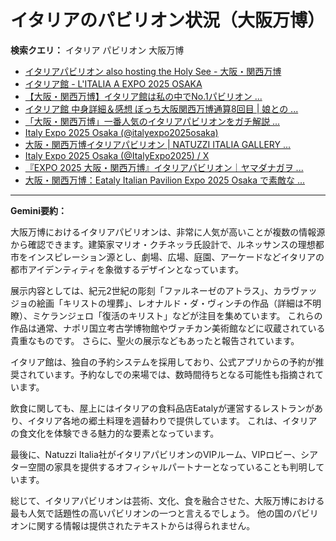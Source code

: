 # イタリアのパビリオン状況（大阪万博）

**検索クエリ：** イタリア パビリオン 大阪万博

- [イタリアパビリオン also hosting the Holy See - 大阪・関西万博](https://www.expo2025.or.jp/official-participant/italy/)
- [イタリア館 - L'ITALIA A EXPO 2025 OSAKA](https://www.italyexpo2025osaka.it/ja/itariaguan)
- [【大阪・関西万博】イタリア館は私の中でNo.1パビリオン ...](https://yukonosuke.com/entry/osaka_banpaku_italy)
- [イタリア館 中身詳細＆感想 ぼっち大阪関西万博通算8回目 | 娘との ...](https://ameblo.jp/wakochi0316/entry-12905719318.html)
- [「大阪・関西万博」一番人気のイタリアパビリオンをガチ解説 ...](https://lovewalker.jp/elem/000/004/268/4268276/)
- [Italy Expo 2025 Osaka (@italyexpo2025osaka)](https://www.instagram.com/italyexpo2025osaka/?hl=ja)
- [大阪・関西万博イタリアパビリオン | NATUZZI ITALIA GALLERY ...](https://www.natuzzi-italia.jp/topics/%E5%A4%A7%E9%98%AA%E3%83%BB%E9%96%A2%E8%A5%BF%E4%B8%87%E5%8D%9A%E3%82%A4%E3%82%BF%E3%83%AA%E3%82%A2%E3%83%91%E3%83%93%E3%83%AA%E3%82%AA%E3%83%B3/)
- [Italy Expo 2025 Osaka (@ItalyExpo2025) / X](https://x.com/italyexpo2025?lang=ja)
- [『EXPO 2025 大阪・関西万博』イタリアパビリオン｜ヤマダナガヲ ...](https://note.com/yamada_tourist/n/n8e18f9e7de68)
- [大阪・関西万博：Eataly Italian Pavilion Expo 2025 Osaka で素敵な ...](https://eataly.co.jp/blogs/news/2025041002)


---

**Gemini要約：**

大阪万博におけるイタリアパビリオンは、非常に人気が高いことが複数の情報源から確認できます。建築家マリオ・クチネッラ氏設計で、ルネッサンスの理想都市をインスピレーション源とし、劇場、広場、庭園、アーケードなどイタリアの都市アイデンティティを象徴するデザインとなっています。

展示内容としては、紀元2世紀の彫刻「ファルネーゼのアトラス」、カラヴァッジョの絵画「キリストの埋葬」、レオナルド・ダ・ヴィンチの作品（詳細は不明瞭）、ミケランジェロ「復活のキリスト」などが注目を集めています。  これらの作品は通常、ナポリ国立考古学博物館やヴァチカン美術館などに収蔵されている貴重なものです。  さらに、聖火の展示などもあったと報告されています。

イタリア館は、独自の予約システムを採用しており、公式アプリからの予約が推奨されています。予約なしでの来場では、数時間待ちとなる可能性も指摘されています。

飲食に関しても、屋上にはイタリアの食料品店Eatalyが運営するレストランがあり、イタリア各地の郷土料理を週替わりで提供しています。  これは、イタリアの食文化を体験できる魅力的な要素となっています。

最後に、Natuzzi Italia社がイタリアパビリオンのVIPルーム、VIPロビー、シアター空間の家具を提供するオフィシャルパートナーとなっていることも判明しています。


総じて、イタリアパビリオンは芸術、文化、食を融合させた、大阪万博における最も人気で話題性の高いパビリオンの一つと言えるでしょう。  他の国のパビリオンに関する情報は提供されたテキストからは得られません。

